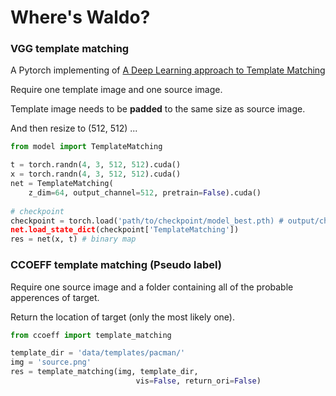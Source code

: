 # Where's Waldo?

### VGG template matching

A Pytorch implementing of [A Deep Learning approach to Template Matching](http://cs231n.stanford.edu/reports/2017/pdfs/817.pdf)

Require one template image and one source image.

Template image needs to be **padded** to the same size as source image.

And then resize to (512, 512) ...

```python
from model import TemplateMatching

t = torch.randn(4, 3, 512, 512).cuda()
x = torch.randn(4, 3, 512, 512).cuda()
net = TemplateMatching(
    z_dim=64, output_channel=512, pretrain=False).cuda()
    
# checkpoint
checkpoint = torch.load('path/to/checkpoint/model_best.pth) # output/checkpoint/
net.load_state_dict(checkpoint['TemplateMatching'])
res = net(x, t) # binary map 
```

### CCOEFF template matching (Pseudo label)

Require one source image and a folder containing all of the probable apperences of target.

Return the location of target (only the most likely one).

```python
from ccoeff import template_matching

template_dir = 'data/templates/pacman/'
img = 'source.png'
res = template_matching(img, template_dir,
                            vis=False, return_ori=False)
```